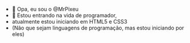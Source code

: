 - 👋 Opa, eu sou o @MrPixeu
- 👀 Estou entrando na vida de programador, 
- atualmente estou iniciando em HTML5 e CSS3 
- (Não que sejam linguagens de programação, mas estou iniciando por eles)

<!---
MrPixeu/MrPixeu is a ✨ special ✨ repository because its `README.md` (this file) appears on your GitHub profile.
You can click the Preview link to take a look at your changes.
--->
